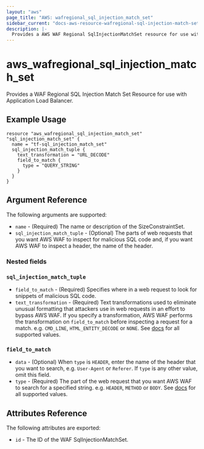 ```yaml
---
layout: "aws"
page_title: "AWS: wafregional_sql_injection_match_set"
sidebar_current: "docs-aws-resource-wafregional-sql-injection-match-set"
description: |-
  Provides a AWS WAF Regional SqlInjectionMatchSet resource for use with ALB.
---
```


# aws_wafregional_sql_injection_match_set

Provides a WAF Regional SQL Injection Match Set Resource for use with Application Load Balancer.

## Example Usage

```hcl
resource "aws_wafregional_sql_injection_match_set" "sql_injection_match_set" {
  name = "tf-sql_injection_match_set"
  sql_injection_match_tuple {
    text_transformation = "URL_DECODE"
    field_to_match {
      type = "QUERY_STRING"
    }
  }
}
```

## Argument Reference

The following arguments are supported:

* `name` - (Required) The name or description of the SizeConstraintSet.
* `sql_injection_match_tuple` - (Optional) The parts of web requests that you want AWS WAF to inspect for malicious SQL code and, if you want AWS WAF to inspect a header, the name of the header.

### Nested fields

### `sql_injection_match_tuple`

* `field_to_match` - (Required) Specifies where in a web request to look for snippets of malicious SQL code.
* `text_transformation` - (Required) Text transformations used to eliminate unusual formatting that attackers use in web requests in an effort to bypass AWS WAF.
  If you specify a transformation, AWS WAF performs the transformation on `field_to_match` before inspecting a request for a match.
  e.g. `CMD_LINE`, `HTML_ENTITY_DECODE` or `NONE`.
  See [docs](https://docs.aws.amazon.com/waf/latest/APIReference/API_regional_SqlInjectionMatchTuple.html#WAF-Type-regional_SqlInjectionMatchTuple-TextTransformation)
  for all supported values.

### `field_to_match`

* `data` - (Optional) When `type` is `HEADER`, enter the name of the header that you want to search, e.g. `User-Agent` or `Referer`.
  If `type` is any other value, omit this field.
* `type` - (Required) The part of the web request that you want AWS WAF to search for a specified string.
  e.g. `HEADER`, `METHOD` or `BODY`.
  See [docs](https://docs.aws.amazon.com/waf/latest/APIReference/API_regional_FieldToMatch.html)
  for all supported values.

## Attributes Reference

The following attributes are exported:

* `id` - The ID of the WAF SqlInjectionMatchSet.
